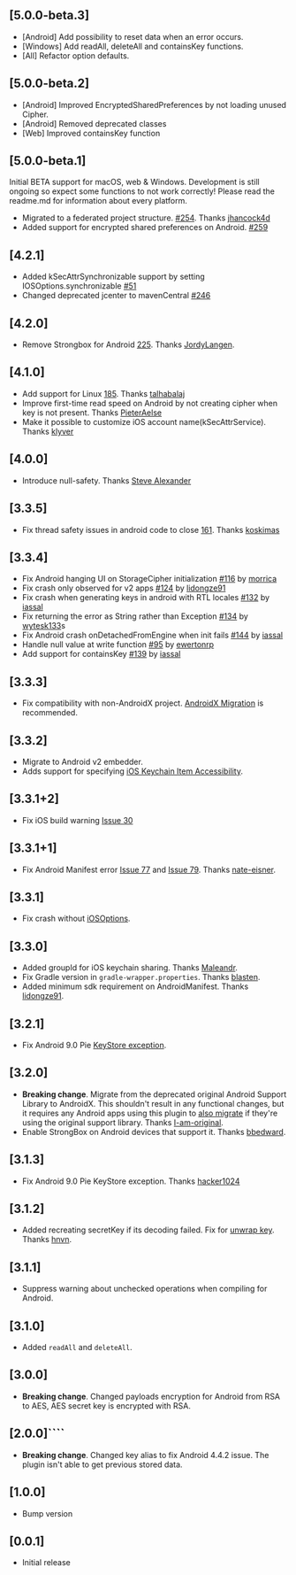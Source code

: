 ## [5.0.0-beta.3]
* [Android] Add possibility to reset data when an error occurs.
* [Windows] Add readAll, deleteAll and containsKey functions.
* [All] Refactor option defaults.

## [5.0.0-beta.2]
* [Android] Improved EncryptedSharedPreferences by not loading unused Cipher.
* [Android] Removed deprecated classes
* [Web] Improved containsKey function

## [5.0.0-beta.1]
Initial BETA support for macOS, web & Windows. Development is still ongoing so expect some functions to not work correctly!
Please read the readme.md for information about every platform.

* Migrated to a federated project structure. [#254](https://github.com/mogol/flutter_secure_storage/pull/257). Thanks [jhancock4d](https://github.com/jhancock4d)
* Added support for encrypted shared preferences on Android. [#259](https://github.com/mogol/flutter_secure_storage/pull/259)

## [4.2.1]
* Added kSecAttrSynchronizable support by setting IOSOptions.synchronizable  [#51](https://github.com/mogol/flutter_secure_storage/issues/51)
* Changed deprecated jcenter to mavenCentral [#246](https://github.com/mogol/flutter_secure_storage/pull/246)

## [4.2.0]
* Remove Strongbox for Android [225](https://github.com/mogol/flutter_secure_storage/pull/225). Thanks [JordyLangen](https://github.com/JordyLangen).
	
## [4.1.0]
* Add support for Linux [185](https://github.com/mogol/flutter_secure_storage/pull/185). Thanks [talhabalaj](https://github.com/talhabalaj)
* Improve first-time read speed on Android by not creating cipher when key is not present. Thanks [PieterAelse](https://github.com/PieterAelse)
* Make it possible to customize iOS account name(kSecAttrService). Thanks [klyver](https://github.com/klyver)

## [4.0.0]
* Introduce null-safety. Thanks [Steve Alexander](https://github.com/SteveAlexander)

## [3.3.5]
* Fix thread safety issues in android code to close [161](https://github.com/mogol/flutter_secure_storage/issues/161). Thanks [koskimas](https://github.com/koskimas)

## [3.3.4]
* Fix Android hanging UI on StorageCipher initialization [#116](https://github.com/mogol/flutter_secure_storage/issues/116) by [morrica](https://github.com/morrica)
* Fix crash only observed for v2 apps [#124](https://github.com/mogol/flutter_secure_storage/pull/124) by [lidongze91](https://github.com/lidongze91)
* Fix crash when generating keys in android with RTL locales [#132](https://github.com/mogol/flutter_secure_storage/pull/132) by [iassal](https://github.com/iassal)
* Fix returning the error as String rather than Exception [#134](https://github.com/mogol/flutter_secure_storage/issues/134) by [wytesk133](https://github.com/wytesk133)s
* Fix Android crash onDetachedFromEngine when init fails [#144](https://github.com/mogol/flutter_secure_storage/issues/144) by [iassal](https://github.com/iassal)
* Handle null value at write function [#95](https://github.com/mogol/flutter_secure_storage/issues/95) by [ewertonrp](https://github.com/ewertonrp)    
*  Add support for containsKey [#139](https://github.com/mogol/flutter_secure_storage/issues/139) by [iassal](https://github.com/iassal)    

## [3.3.3]
* Fix compatibility with non-AndroidX project. [AndroidX Migration](https://flutter.dev/docs/development/androidx-migration) is recommended.

## [3.3.2]
* Migrate to Android v2 embedder.
* Adds support for specifying [iOS Keychain Item Accessibility](https://developer.apple.com/documentation/security/keychain_services/keychain_items/restricting_keychain_item_accessibility?language=objc).

## [3.3.1+2]
* Fix iOS build warning [Issue 30](https://github.com/mogol/flutter_secure_storage/issues/30)

## [3.3.1+1]
* Fix Android Manifest error [Issue 77](https://github.com/mogol/flutter_secure_storage/issues/77) and [Issue 79](https://github.com/mogol/flutter_secure_storage/issues/79). Thanks [nate-eisner](https://github.com/nate-eisner).

## [3.3.1]
* Fix crash without [iOSOptions](https://github.com/mogol/flutter_secure_storage/issues/73).

## [3.3.0]
* Added groupId for iOS keychain sharing. Thanks [Maleandr](https://github.com/Maleandr). 
* Fix Gradle version in `gradle-wrapper.properties`. Thanks [blasten](https://github.com/blasten). 
* Added minimum sdk requirement on AndroidManifest. Thanks [lidongze91](https://github.com/lidongze91). 

## [3.2.1]
* Fix Android 9.0 Pie [KeyStore exception](https://github.com/mogol/flutter_secure_storage/issues/46). 

## [3.2.0]
* **Breaking change**. Migrate from the deprecated original Android Support Library to AndroidX. This shouldn't result in any functional changes, but it requires any Android apps using this plugin to [also migrate](https://developer.android.com/jetpack/androidx/migrate) if they're using the original support library. Thanks [I-am-original](https://github.com/I-am-original).
* Enable StrongBox on Android devices that support it. Thanks [bbedward](https://github.com/bbedward).

## [3.1.3]
* Fix Android 9.0 Pie KeyStore exception. Thanks [hacker1024](https://github.com/hacker1024)

## [3.1.2]
* Added recreating secretKey if its decoding failed. Fix for [unwrap key](https://github.com/mogol/flutter_secure_storage/issues/13). Thanks [hnvn](https://github.com/hnvn).

## [3.1.1]
* Suppress warning about unchecked operations when compiling for Android.

## [3.1.0]
* Added `readAll` and `deleteAll`.

## [3.0.0]
* **Breaking change**. Changed payloads encryption for Android from RSA to AES, AES secret key is encrypted with RSA. 

## [2.0.0]````
* **Breaking change**. Changed key alias to fix Android 4.4.2 issue. The plugin isn't able to get previous stored data. 

## [1.0.0]
* Bump version

## [0.0.1]

* Initial release
